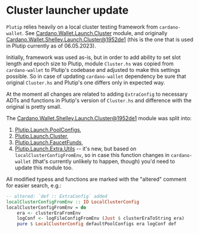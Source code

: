 # Cluster launcher update

[cardano-wallet-cluster-hs-1952de1]: https://github.com/input-output-hk/cardano-wallet/blob/1952de13f1cd954514cfa1cb02e628cfc9fde675/lib/shelley/src/Cardano/Wallet/Shelley/Launch/Cluster.hs

`Plutip` relies heavily on a local cluster testing framework from `cardano-wallet`.
See [Cardano.Wallet.Launch.Cluster](https://github.com/input-output-hk/cardano-wallet/blob/master/lib/wallet/api/http/Cardano/Wallet/Launch/Cluster.hs) module, and originally [Cardano.Wallet.Shelley.Launch.Cluster@1952de1][cardano-wallet-cluster-hs-1952de1] (this is the one that is used in Plutip currently as of 06.05.2023).

Initially, framework was used as-is, but in order to add ability to set slot length and epoch size to Plutip, module `Cluster.hs` was copied from `cardano-wallet` to Plutip's codebase and adjusted to make this settings possible. So in case of updating `cardano-wallet` dependency be sure that original `Cluster.hs` and Plutip's one differs only in expected way.

At the moment all changes are related to adding `ExtraConfig` to necessary ADTs and functions in Plutip's version of `Cluster.hs` and difference with the original is pretty small.

The [Cardano.Wallet.Shelley.Launch.Cluster@1952de1][cardano-wallet-cluster-hs-1952de1] module was split into:
1. [Plutip.Launch.PoolConfigs](../src/Plutip/Launch/PoolConfigs.hs),
2. [Plutip.Launch.Cluster](../src/Plutip/Launch/Cluster.hs),
3. [Plutip.Launch.FaucetFunds](../src/Plutip/Launch/FaucetFunds.hs),
4. [Plutip.Launch.Extra.Utils](../src/Plutip/Launch/Extra/Utils.hs) -- it's new, but based on `localClusterConfigFromEnv`, so in case this function changes in `cardano-wallet` (that's currently unlikely to happen, though) you'd need to update this module too.

All modified typess and functions are marked with the "altered" comment for easier search, e.g.:
```haskell
-- altered: `def :: ExtraConfig` added
localClusterConfigFromEnv :: IO LocalClusterConfig
localClusterConfigFromEnv = do
    era <- clusterEraFromEnv
    logConf <- logFileConfigFromEnv (Just $ clusterEraToString era)
    pure $ LocalClusterConfig defaultPoolConfigs era logConf def
```
